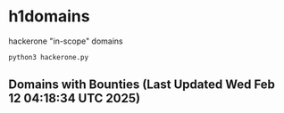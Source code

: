 # h1domains
hackerone "in-scope" domains

`python3 hackerone.py`
## Domains with Bounties (Last Updated Wed Feb 12 04:18:34 UTC 2025)
```

```

